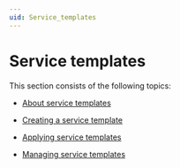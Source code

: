```yaml
---
uid: Service_templates
---
```


# Service templates

This section consists of the following topics:

- [About service templates](xref:About_service_templates)

- [Creating a service template](xref:Creating_a_service_template)

- [Applying service templates](xref:Applying_service_templates)

- [Managing service templates](xref:Managing_service_templates)
